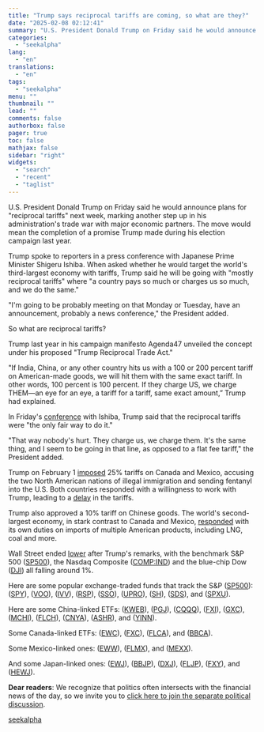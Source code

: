 ```yaml
---
title: "Trump says reciprocal tariffs are coming, so what are they?"
date: "2025-02-08 02:12:41"
summary: "U.S. President Donald Trump on Friday said he would announce plans for \"reciprocal tariffs\" next week, marking another step up in his administration's trade war with major economic partners. The move would mean the completion of a promise Trump made during his election campaign last year. Trump spoke to reporters..."
categories:
  - "seekalpha"
lang:
  - "en"
translations:
  - "en"
tags:
  - "seekalpha"
menu: ""
thumbnail: ""
lead: ""
comments: false
authorbox: false
pager: true
toc: false
mathjax: false
sidebar: "right"
widgets:
  - "search"
  - "recent"
  - "taglist"
---
```


U.S. President Donald Trump on Friday said he would announce plans for "reciprocal tariffs" next week, marking another step up in his administration's trade war with major economic partners. The move would mean the completion of a promise Trump made during his election campaign last year. 

Trump spoke to reporters in a press conference with Japanese Prime Minister Shigeru Ishiba. When asked whether he would target the world's third-largest economy with tariffs, Trump said he will be going with "mostly reciprocal tariffs" where "a country pays so much or charges us so much, and we do the same."

"I'm going to be probably meeting on that Monday or Tuesday, have an announcement, probably a news conference," the President added.

So what are reciprocal tariffs?

Trump last year in his campaign manifesto Agenda47 unveiled the concept under his proposed "Trump Reciprocal Trade Act."

"If India, China, or any other country hits us with a 100 or 200 percent tariff on American-made goods, we will hit them with the same exact tariff. In other words, 100 percent is 100 percent. If they charge US, we charge THEM—an eye for an eye, a tariff for a tariff, same exact amount,” Trump had explained.

In Friday's [conference](https://x.com/WhiteHouse/status/1887943727668154549 "conference") with Ishiba, Trump said that the reciprocal tariffs were "the only fair way to do it."

"That way nobody's hurt. They charge us, we charge them. It's the same thing, and I seem to be going in that line, as opposed to a flat fee tariff," the President added.

Trump on February 1 [imposed](https://seekingalpha.com/news/4401557-white-house-says-trump-tariffs-on-canada-mexico-and-china-begin-saturday "imposed") 25% tariffs on Canada and Mexico, accusing the two North American nations of illegal immigration and sending fentanyl into the U.S. Both countries responded with a willingness to work with Trump, leading to a [delay](https://seekingalpha.com/news/4402333-us-will-delay-canada-tariffs-as-countries-work-on-beefing-up-border-security "delay") in the tariffs.

Trump also approved a 10% tariff on Chinese goods. The world's second-largest economy, in stark contrast to Canada and Mexico, [responded](https://seekingalpha.com/news/4402411-tit-for-tat-china-hits-back-with-tariffs-on-u_s_-coal-lng-vehicles "responded") with its own duties on imports of multiple American products, including LNG, coal and more.

Wall Street ended [lower](https://seekingalpha.com/news/4405171-sp500-nasdaq-dow-jones-outlook-stock-market "lower") after Trump's remarks, with the benchmark S&P 500 ([SP500](https://seekingalpha.com/symbol/SP500)), the Nasdaq Composite ([COMP:IND](https://seekingalpha.com/symbol/COMP:IND "NASDAQ Composite Index")) and the blue-chip Dow ([DJI](https://seekingalpha.com/symbol/DJI "Dow Jones Industrial Average Index")) all falling around 1%.

Here are some popular exchange-traded funds that track the S&P ([SP500](https://seekingalpha.com/symbol/SP500)): ([SPY](https://seekingalpha.com/symbol/SPY "SPDR® S&P 500 ETF Trust")), ([VOO](https://seekingalpha.com/symbol/VOO "Vanguard S&P 500 ETF")), ([IVV](https://seekingalpha.com/symbol/IVV "iShares Core S&P 500 ETF")), ([RSP](https://seekingalpha.com/symbol/RSP "Invesco S&P 500 Equal Weight ETF")), ([SSO](https://seekingalpha.com/symbol/SSO "ProShares Trust - ProShares Ultra S&P500")), ([UPRO](https://seekingalpha.com/symbol/UPRO "ProShares Trust - ProShares UltraPro S&P500")), ([SH](https://seekingalpha.com/symbol/SH "ProShares Short S&P 500 ETF")), ([SDS](https://seekingalpha.com/symbol/SDS "ProShares UltraShort S&P 500 ETF")), and ([SPXU](https://seekingalpha.com/symbol/SPXU "ProShares UltraPro Short S&P 500 ETF")).

Here are some China-linked ETFs: ([KWEB](https://seekingalpha.com/symbol/KWEB "KraneShares CSI China Internet ETF")), ([PGJ](https://seekingalpha.com/symbol/PGJ "Invesco Golden Dragon China Portfolio ETF")), ([CQQQ](https://seekingalpha.com/symbol/CQQQ "Invesco China Technology ETF")), ([FXI](https://seekingalpha.com/symbol/FXI "iShares China Large-Cap ETF")), ([GXC](https://seekingalpha.com/symbol/GXC "SPDR S&P China ETF")), ([MCHI](https://seekingalpha.com/symbol/MCHI "iShares MSCI China ETF")), ([FLCH](https://seekingalpha.com/symbol/FLCH "Franklin FTSE China ETF")), ([CNYA](https://seekingalpha.com/symbol/CNYA "iShares MSCI China A ETF")), ([ASHR](https://seekingalpha.com/symbol/ASHR "Deutsche X-trackers Harvest CSI 300 China A-Shares ETF")), and ([YINN](https://seekingalpha.com/symbol/YINN "Direxion Daily FTSE China Bull 3x Shares ETF")).

Some Canada-linked ETFs: ([EWC](https://seekingalpha.com/symbol/EWC "iShares MSCI Canada ETF")), ([FXC](https://seekingalpha.com/symbol/FXC "Invesco CurrencyShares Canadian Dollar Trust ETF")), ([FLCA](https://seekingalpha.com/symbol/FLCA "Franklin FTSE Canada ETF")), and ([BBCA](https://seekingalpha.com/symbol/BBCA "JPMorgan BetaBuilders Canada ETF")).

Some Mexico-linked ones: ([EWW](https://seekingalpha.com/symbol/EWW "iShares MSCI Mexico Capped ETF")), ([FLMX](https://seekingalpha.com/symbol/FLMX "Franklin FTSE Mexico ETF")), and ([MEXX](https://seekingalpha.com/symbol/MEXX "Direxion Daily MSCI Mexico Bull 3X ETF")).

And some Japan-linked ones: ([EWJ](https://seekingalpha.com/symbol/EWJ "iShares MSCI Japan ETF")), ([BBJP](https://seekingalpha.com/symbol/BBJP "JPMorgan BetaBuilders Japan ETF")), ([DXJ](https://seekingalpha.com/symbol/DXJ "WisdomTree Japan Hedged Equity ETF")), ([FLJP](https://seekingalpha.com/symbol/FLJP "Franklin FTSE Japan ETF")), ([FXY](https://seekingalpha.com/symbol/FXY "Invesco CurrencyShares Japanese Yen Trust ETF")), and ([HEWJ](https://seekingalpha.com/symbol/HEWJ "iShares Currency Hedged MSCI Japan ETF")).

**Dear readers**: We recognize that politics often intersects with the financial news of the day, so we invite you to [click here to join the separate political discussion](https://seekingalpha.com/article/4752443-politics-and-the-markets-020725 "click here to join the separate political discussion").

[seekalpha](https://seekingalpha.com/news/4405350-trump-says-reciprocal-tariffs-are-coming-so-what-are-they)
